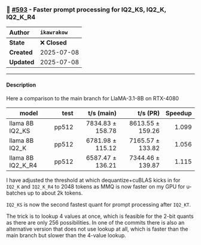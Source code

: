 ### 🔀 [#593](https://github.com/ikawrakow/ik_llama.cpp/pull/593) - Faster prompt processing for IQ2_KS, IQ2_K, IQ2_K_R4

| **Author** | `ikawrakow` |
| :--- | :--- |
| **State** | ❌ **Closed** |
| **Created** | 2025-07-08 |
| **Updated** | 2025-07-08 |

---

#### Description

Here a comparison to the main branch for LlaMA-3.1-8B on RTX-4080

| model               |          test |    t/s (main)    |   t/s (PR)       |  Speedup |
| ------------------- | ------------: | ---------------: | ---------------: | -------: |
| llama 8B IQ2_KS     |         pp512 | 7834.83 ± 158.78 | 8613.55 ± 159.26 |  1.099   |   
| llama 8B IQ2_K      |         pp512 | 6781.98 ± 115.12 | 7165.57 ± 133.82 |  1.056   |   
| llama 8B IQ2_K_R4   |         pp512 | 6587.47 ± 136.21 | 7344.46 ± 139.87 |  1.115   |   

I have adjusted the threshold at which dequantize+cuBLAS kicks in for `IQ2_K` and `IQ2_K_R4` to 2048 tokens as MMQ is now faster on my GPU for u-batches up to about 2k tokens.

`IQ2_KS` is now the second fastest quant for prompt processing after `IQ2_KT`.

The trick is to lookup 4 values at once, which is feasible for the 2-bit quants as there are only 256 possibilities. In one of the commits there is also an alternative version that does not use lookup at all, which is faster than the main branch but slower than the 4-value lookup.